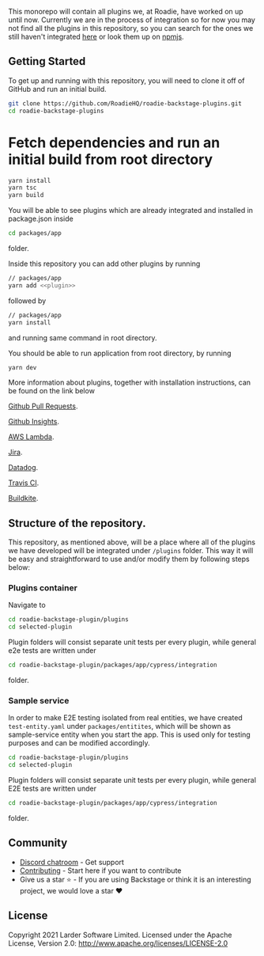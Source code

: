 This monorepo will contain all plugins we, at Roadie, have worked on up until now. Currently we are in the process of integration so for now you may not find all the plugins in this repository, so you can search for the ones we still haven't integrated [here](https://github.com/RoadieHQ?q=backstage-plugins&type=public&language=&sort=stargazers) or look them up on [npmjs](https://npmjs.com).


## Getting Started

To get up and running with this repository, you will need to clone it off of GitHub and run an initial build.

```bash
git clone https://github.com/RoadieHQ/roadie-backstage-plugins.git
cd roadie-backstage-plugins
```

# Fetch dependencies and run an initial build from root directory

```bash
yarn install
yarn tsc
yarn build
```

You will be able to see plugins which are already integrated and installed in package.json inside

```bash
cd packages/app
```

folder.

Inside this repository you can add other plugins by running 

```bash
// packages/app
yarn add <<plugin>>
```

followed by 

```bash
// packages/app
yarn install
```
and running same command in root directory.


You should be able to run application from root directory, by running

```bash
yarn dev
```

 More information about plugins, together with installation instructions, can be found on the link below

 [Github Pull Requests](https://www.npmjs.com/package/@roadiehq/backstage-plugin-github-pull-requests).
 
 [Github Insights](https://www.npmjs.com/package/@roadiehq/backstage-plugin-github-insights).

 [AWS Lambda](https://www.npmjs.com/package/@roadiehq/backstage-plugin-aws-lambda). 
 
 [Jira](https://www.npmjs.com/package/@roadiehq/backstage-plugin-jira). 
 
 [Datadog](https://www.npmjs.com/package/@roadiehq/backstage-plugin-datadog). 

 [Travis CI](https://www.npmjs.com/package/@roadiehq/backstage-plugin-travis-ci). 

 [Buildkite](https://www.npmjs.com/package/@roadiehq/backstage-plugin-buildkite). 

## Structure of the repository.

This repository, as mentioned above, will be a place where all of the plugins we have developed will be integrated under `/plugins` folder. This way it will be easy and straightforward to use and/or modify them by following steps below:
 
### Plugins container

Navigate to 

```bash
cd roadie-backstage-plugin/plugins
cd selected-plugin
```

Plugin folders will consist separate unit tests per every plugin, while general e2e tests are written under 

```bash
cd roadie-backstage-plugin/packages/app/cypress/integration
```
folder.

### Sample service

In order to make E2E testing isolated from real entities, we have created `test-entity.yaml` under `packages/entitites`, which will be shown as sample-service entity when you start the app. This is used only for testing purposes and can be modified accordingly.

```bash
cd roadie-backstage-plugin/plugins
cd selected-plugin
```

Plugin folders will consist separate unit tests per every plugin, while general E2E tests are written under 

```bash
cd roadie-backstage-plugin/packages/app/cypress/integration
```
folder.

## Community

- [Discord chatroom](https://discord.gg/3S4xrW7B) - Get support 
- [Contributing](https://github.com/RoadieHQ/roadie-backstage-plugins/blob/master/CONTRIBUTING.md) - Start here if you want to contribute
- Give us a star ⭐️ - If you are using Backstage or think it is an interesting project, we would love a star ❤️

## License

 Copyright 2021 Larder Software Limited. Licensed under the Apache License, Version 2.0: http://www.apache.org/licenses/LICENSE-2.0
